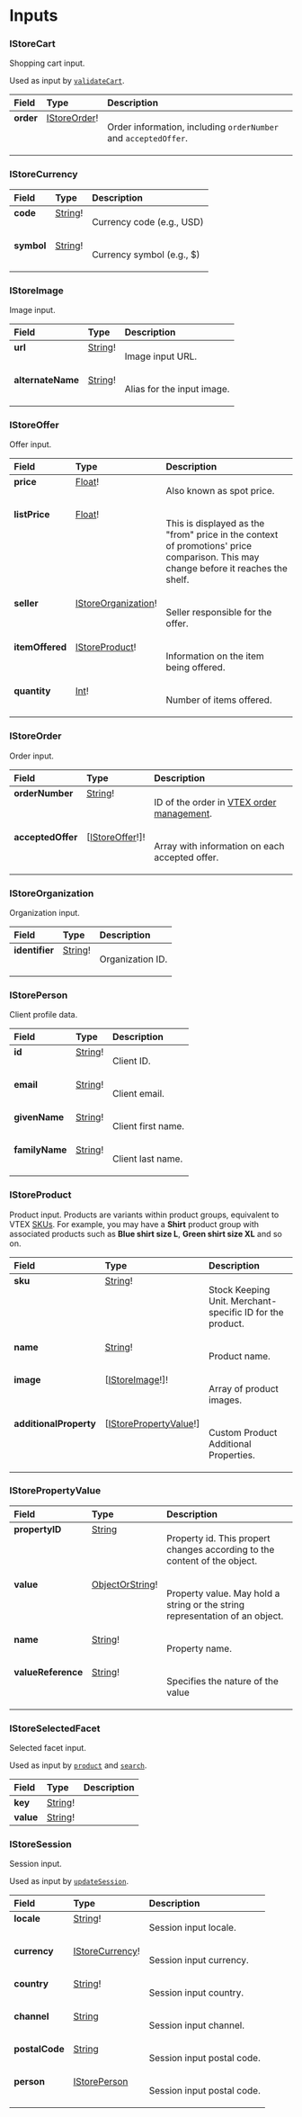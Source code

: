 # Inputs

### IStoreCart

Shopping cart input.

Used as input by [`validateCart`](/reference/api/mutations/cart).

<table>
<thead>
<tr>
<th colspan="2" align="left">Field</th>
<th align="left">Type</th>
<th align="left">Description</th>
</tr>
</thead>
<tbody>
<tr>
<td colspan="2" valign="top"><strong>order</strong></td>
<td valign="top"><a href="#istoreorder">IStoreOrder</a>!</td>
<td>

Order information, including `orderNumber` and `acceptedOffer`.

</td>
</tr>
</tbody>
</table>

### IStoreCurrency

<table>
<thead>
<tr>
<th colspan="2" align="left">Field</th>
<th align="left">Type</th>
<th align="left">Description</th>
</tr>
</thead>
<tbody>
<tr>
<td colspan="2" valign="top"><strong>code</strong></td>
<td valign="top"><a href="#string">String</a>!</td>
<td>

Currency code (e.g., USD)

</td>
</tr>
<tr>
<td colspan="2" valign="top"><strong>symbol</strong></td>
<td valign="top"><a href="#string">String</a>!</td>
<td>

Currency symbol (e.g., $)

</td>
</tr>
</tbody>
</table>

### IStoreImage

Image input.

<table>
<thead>
<tr>
<th colspan="2" align="left">Field</th>
<th align="left">Type</th>
<th align="left">Description</th>
</tr>
</thead>
<tbody>
<tr>
<td colspan="2" valign="top"><strong>url</strong></td>
<td valign="top"><a href="#string">String</a>!</td>
<td>

Image input URL.

</td>
</tr>
<tr>
<td colspan="2" valign="top"><strong>alternateName</strong></td>
<td valign="top"><a href="#string">String</a>!</td>
<td>

Alias for the input image.

</td>
</tr>
</tbody>
</table>

### IStoreOffer

Offer input.

<table>
<thead>
<tr>
<th colspan="2" align="left">Field</th>
<th align="left">Type</th>
<th align="left">Description</th>
</tr>
</thead>
<tbody>
<tr>
<td colspan="2" valign="top"><strong>price</strong></td>
<td valign="top"><a href="#float">Float</a>!</td>
<td>

Also known as spot price.

</td>
</tr>
<tr>
<td colspan="2" valign="top"><strong>listPrice</strong></td>
<td valign="top"><a href="#float">Float</a>!</td>
<td>

This is displayed as the "from" price in the context of promotions' price comparison. This may change before it reaches the shelf.

</td>
</tr>
<tr>
<td colspan="2" valign="top"><strong>seller</strong></td>
<td valign="top"><a href="#istoreorganization">IStoreOrganization</a>!</td>
<td>

Seller responsible for the offer.

</td>
</tr>
<tr>
<td colspan="2" valign="top"><strong>itemOffered</strong></td>
<td valign="top"><a href="#istoreproduct">IStoreProduct</a>!</td>
<td>

Information on the item being offered.

</td>
</tr>
<tr>
<td colspan="2" valign="top"><strong>quantity</strong></td>
<td valign="top"><a href="#int">Int</a>!</td>
<td>

Number of items offered.

</td>
</tr>
</tbody>
</table>

### IStoreOrder

Order input.

<table>
<thead>
<tr>
<th colspan="2" align="left">Field</th>
<th align="left">Type</th>
<th align="left">Description</th>
</tr>
</thead>
<tbody>
<tr>
<td colspan="2" valign="top"><strong>orderNumber</strong></td>
<td valign="top"><a href="#string">String</a>!</td>
<td>

ID of the order in [VTEX order management](https://help.vtex.com/en/tutorial/license-manager-resources-oms--60QcBsvWeum02cFi3GjBzg#).

</td>
</tr>
<tr>
<td colspan="2" valign="top"><strong>acceptedOffer</strong></td>
<td valign="top">[<a href="#istoreoffer">IStoreOffer</a>!]!</td>
<td>

Array with information on each accepted offer.

</td>
</tr>
</tbody>
</table>

### IStoreOrganization

Organization input.

<table>
<thead>
<tr>
<th colspan="2" align="left">Field</th>
<th align="left">Type</th>
<th align="left">Description</th>
</tr>
</thead>
<tbody>
<tr>
<td colspan="2" valign="top"><strong>identifier</strong></td>
<td valign="top"><a href="#string">String</a>!</td>
<td>

Organization ID.

</td>
</tr>
</tbody>
</table>

### IStorePerson

Client profile data.

<table>
<thead>
<tr>
<th colspan="2" align="left">Field</th>
<th align="left">Type</th>
<th align="left">Description</th>
</tr>
</thead>
<tbody>
<tr>
<td colspan="2" valign="top"><strong>id</strong></td>
<td valign="top"><a href="#string">String</a>!</td>
<td>

Client ID.

</td>
</tr>
<tr>
<td colspan="2" valign="top"><strong>email</strong></td>
<td valign="top"><a href="#string">String</a>!</td>
<td>

Client email.

</td>
</tr>
<tr>
<td colspan="2" valign="top"><strong>givenName</strong></td>
<td valign="top"><a href="#string">String</a>!</td>
<td>

Client first name.

</td>
</tr>
<tr>
<td colspan="2" valign="top"><strong>familyName</strong></td>
<td valign="top"><a href="#string">String</a>!</td>
<td>

Client last name.

</td>
</tr>
</tbody>
</table>

### IStoreProduct

Product input. Products are variants within product groups, equivalent to VTEX [SKUs](https://help.vtex.com/en/tutorial/what-is-an-sku--1K75s4RXAQyOuGUYKMM68u#). For example, you may have a **Shirt** product group with associated products such as **Blue shirt size L**, **Green shirt size XL** and so on.

<table>
<thead>
<tr>
<th colspan="2" align="left">Field</th>
<th align="left">Type</th>
<th align="left">Description</th>
</tr>
</thead>
<tbody>
<tr>
<td colspan="2" valign="top"><strong>sku</strong></td>
<td valign="top"><a href="#string">String</a>!</td>
<td>

Stock Keeping Unit. Merchant-specific ID for the product.

</td>
</tr>
<tr>
<td colspan="2" valign="top"><strong>name</strong></td>
<td valign="top"><a href="#string">String</a>!</td>
<td>

Product name.

</td>
</tr>
<tr>
<td colspan="2" valign="top"><strong>image</strong></td>
<td valign="top">[<a href="#istoreimage">IStoreImage</a>!]!</td>
<td>

Array of product images.

</td>
</tr>
<tr>
<td colspan="2" valign="top"><strong>additionalProperty</strong></td>
<td valign="top">[<a href="#istorepropertyvalue">IStorePropertyValue</a>!]</td>
<td>

Custom Product Additional Properties.

</td>
</tr>
</tbody>
</table>

### IStorePropertyValue

<table>
<thead>
<tr>
<th colspan="2" align="left">Field</th>
<th align="left">Type</th>
<th align="left">Description</th>
</tr>
</thead>
<tbody>
<tr>
<td colspan="2" valign="top"><strong>propertyID</strong></td>
<td valign="top"><a href="#string">String</a></td>
<td>

Property id. This propert changes according to the content of the object.

</td>
</tr>
<tr>
<td colspan="2" valign="top"><strong>value</strong></td>
<td valign="top"><a href="#objectorstring">ObjectOrString</a>!</td>
<td>

Property value. May hold a string or the string representation of an object.

</td>
</tr>
<tr>
<td colspan="2" valign="top"><strong>name</strong></td>
<td valign="top"><a href="#string">String</a>!</td>
<td>

Property name.

</td>
</tr>
<tr>
<td colspan="2" valign="top"><strong>valueReference</strong></td>
<td valign="top"><a href="#string">String</a>!</td>
<td>

Specifies the nature of the value

</td>
</tr>
</tbody>
</table>

### IStoreSelectedFacet

Selected facet input.

Used as input by [`product`](/reference/api/queries/product) and [`search`](/reference/api/queries/search).

<table>
<thead>
<tr>
<th colspan="2" align="left">Field</th>
<th align="left">Type</th>
<th align="left">Description</th>
</tr>
</thead>
<tbody>
<tr>
<td colspan="2" valign="top"><strong>key</strong></td>
<td valign="top"><a href="#string">String</a>!</td>
<td></td>
</tr>
<tr>
<td colspan="2" valign="top"><strong>value</strong></td>
<td valign="top"><a href="#string">String</a>!</td>
<td></td>
</tr>
</tbody>
</table>

### IStoreSession

Session input.

Used as input by [`updateSession`](/reference/api/mutations/session).

<table>
<thead>
<tr>
<th colspan="2" align="left">Field</th>
<th align="left">Type</th>
<th align="left">Description</th>
</tr>
</thead>
<tbody>
<tr>
<td colspan="2" valign="top"><strong>locale</strong></td>
<td valign="top"><a href="#string">String</a>!</td>
<td>

Session input locale.

</td>
</tr>
<tr>
<td colspan="2" valign="top"><strong>currency</strong></td>
<td valign="top"><a href="#istorecurrency">IStoreCurrency</a>!</td>
<td>

Session input currency.

</td>
</tr>
<tr>
<td colspan="2" valign="top"><strong>country</strong></td>
<td valign="top"><a href="#string">String</a>!</td>
<td>

Session input country.

</td>
</tr>
<tr>
<td colspan="2" valign="top"><strong>channel</strong></td>
<td valign="top"><a href="#string">String</a></td>
<td>

Session input channel.

</td>
</tr>
<tr>
<td colspan="2" valign="top"><strong>postalCode</strong></td>
<td valign="top"><a href="#string">String</a></td>
<td>

Session input postal code.

</td>
</tr>
<tr>
<td colspan="2" valign="top"><strong>person</strong></td>
<td valign="top"><a href="#istoreperson">IStorePerson</a></td>
<td>

Session input postal code.

</td>
</tr>
</tbody>
</table>